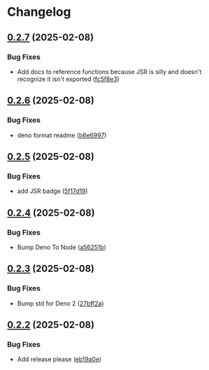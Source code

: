 # Changelog

## [0.2.7](https://github.com/LeviSchuck/tiny-encodings/compare/v0.2.6...v0.2.7) (2025-02-08)


### Bug Fixes

* Add docs to reference functions because JSR is silly and doesn't recognize it isn't exported ([fc5f8e3](https://github.com/LeviSchuck/tiny-encodings/commit/fc5f8e3644047ffdc1f662b2a65b1bffb63de9a0))

## [0.2.6](https://github.com/LeviSchuck/tiny-encodings/compare/v0.2.5...v0.2.6) (2025-02-08)


### Bug Fixes

* deno format readme ([b6e6997](https://github.com/LeviSchuck/tiny-encodings/commit/b6e699775942c596509efaea01f556dcb025c958))

## [0.2.5](https://github.com/LeviSchuck/tiny-encodings/compare/v0.2.4...v0.2.5) (2025-02-08)


### Bug Fixes

* add JSR badge ([5f17d19](https://github.com/LeviSchuck/tiny-encodings/commit/5f17d195aeee9a9e6ffc34c7a4358b6a8e3038a6))

## [0.2.4](https://github.com/LeviSchuck/tiny-encodings/compare/v0.2.3...v0.2.4) (2025-02-08)


### Bug Fixes

* Bump Deno To Node ([a56251b](https://github.com/LeviSchuck/tiny-encodings/commit/a56251bac778ba644e91d0ffed21d76dbd03663f))

## [0.2.3](https://github.com/LeviSchuck/tiny-encodings/compare/v0.2.2...v0.2.3) (2025-02-08)


### Bug Fixes

* Bump std for Deno 2 ([27bff2a](https://github.com/LeviSchuck/tiny-encodings/commit/27bff2a6aa297a064e6559dd390d5bdac4dc78b8))

## [0.2.2](https://github.com/LeviSchuck/tiny-encodings/compare/0.2.1...v0.2.2) (2025-02-08)


### Bug Fixes

* Add release please ([eb19a0e](https://github.com/LeviSchuck/tiny-encodings/commit/eb19a0ee12c7bcdf0dba1c6e8d1b23cd54e8f008))
